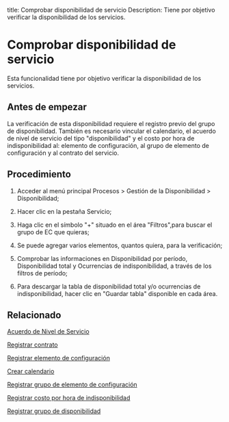 title: Comprobar disponibilidad de servicio
Description: Tiene por objetivo verificar la disponibilidad de los servicios.
# Comprobar disponibilidad de servicio

Esta funcionalidad tiene por objetivo verificar la disponibilidad de los servicios.

Antes de empezar
----------------

La verificación de esta disponibilidad requiere el registro previo del grupo de
disponibilidad. También es necesario vincular el calendario, el acuerdo de nivel
de servicio del tipo "disponibilidad" y el costo por hora de indisponibilidad
al: elemento de configuración, al grupo de elemento de configuración y al
contrato del servicio.

Procedimiento
-------------

1.  Acceder al menú principal Procesos \> Gestión de la Disponibilidad \>
    Disponibilidad;

2.  Hacer clic en la pestaña Servicio;

3.  Haga clic en el símbolo "+" situado en el área "Filtros",para buscar el
    grupo de EC que quieras;

4.  Se puede agregar varios elementos, quantos quiera, para la verificación;

5.  Comprobar las informaciones en Disponibilidad por período, Disponibilidad
    total y Ocurrencias de indisponibilidad, a través de los filtros de período;

6.  Para descargar la tabla de disponibilidad total y/o ocurrencias de
    indisponibilidad, hacer clic en "Guardar tabla" disponible en cada área.


Relacionado
----------------

[Acuerdo de Nivel de Servicio](/es-es/citsmart-platform-9/processes/service-level/use/service-level-agreement.html)

[Registrar contrato](/es-es/citsmart-platform-9/additional-features/contract-management/use/register-contract.html)

[Registrar elemento de configuración](/es-es/citsmart-platform-9/processes/configuration/use/register-CI.html)

[Crear calendario](/es-es/citsmart-platform-9/platform-administration/time/create-calendar.html)

[Registrar grupo de elemento de configuración](/es-es/citsmart-platform-9/processes/configuration/configuration/register-configuration-item-group.html)

[Registrar costo por hora de indisponibilidad](/es-es/citsmart-platform-9/processes/configuration/use/cost-per-hour-unavailability.html)

[Registrar grupo de disponibilidad](/es-es/citsmart-platform-9/processes/availability/configuration/register-availability-group.html)

<!-- !!! tip "About"

    <b>Product/Version:</b> CITSmart | 8.00 &nbsp;&nbsp;
    <b>Updated:</b>01/24/2019 – Larissa Lourenço
